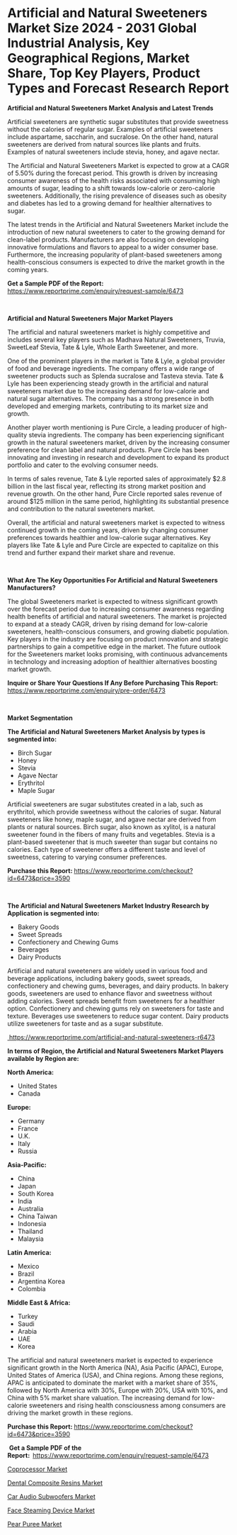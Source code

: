 <p><h1>Artificial and Natural Sweeteners Market Size 2024 - 2031 Global Industrial Analysis, Key Geographical Regions, Market Share, Top Key Players, Product Types and Forecast Research Report</h1></p><p><strong>Artificial and Natural Sweeteners Market Analysis and Latest Trends</strong></p>
<p><p>Artificial sweeteners are synthetic sugar substitutes that provide sweetness without the calories of regular sugar. Examples of artificial sweeteners include aspartame, saccharin, and sucralose. On the other hand, natural sweeteners are derived from natural sources like plants and fruits. Examples of natural sweeteners include stevia, honey, and agave nectar.</p><p>The Artificial and Natural Sweeteners Market is expected to grow at a CAGR of 5.50% during the forecast period. This growth is driven by increasing consumer awareness of the health risks associated with consuming high amounts of sugar, leading to a shift towards low-calorie or zero-calorie sweeteners. Additionally, the rising prevalence of diseases such as obesity and diabetes has led to a growing demand for healthier alternatives to sugar.</p><p>The latest trends in the Artificial and Natural Sweeteners Market include the introduction of new natural sweeteners to cater to the growing demand for clean-label products. Manufacturers are also focusing on developing innovative formulations and flavors to appeal to a wider consumer base. Furthermore, the increasing popularity of plant-based sweeteners among health-conscious consumers is expected to drive the market growth in the coming years.</p></p>
<p><strong>Get a Sample PDF of the Report:&nbsp;</strong> <a href="https://www.reportprime.com/enquiry/request-sample/6473">https://www.reportprime.com/enquiry/request-sample/6473</a></p>
<p>&nbsp;</p>
<p><strong>Artificial and Natural Sweeteners Major Market Players</strong></p>
<p><p>The artificial and natural sweeteners market is highly competitive and includes several key players such as Madhava Natural Sweeteners, Truvia, SweetLeaf Stevia, Tate & Lyle, Whole Earth Sweetener, and more. </p><p>One of the prominent players in the market is Tate & Lyle, a global provider of food and beverage ingredients. The company offers a wide range of sweetener products such as Splenda sucralose and Tasteva stevia. Tate & Lyle has been experiencing steady growth in the artificial and natural sweeteners market due to the increasing demand for low-calorie and natural sugar alternatives. The company has a strong presence in both developed and emerging markets, contributing to its market size and growth.</p><p>Another player worth mentioning is Pure Circle, a leading producer of high-quality stevia ingredients. The company has been experiencing significant growth in the natural sweeteners market, driven by the increasing consumer preference for clean label and natural products. Pure Circle has been innovating and investing in research and development to expand its product portfolio and cater to the evolving consumer needs.</p><p>In terms of sales revenue, Tate & Lyle reported sales of approximately $2.8 billion in the last fiscal year, reflecting its strong market position and revenue growth. On the other hand, Pure Circle reported sales revenue of around $125 million in the same period, highlighting its substantial presence and contribution to the natural sweeteners market.</p><p>Overall, the artificial and natural sweeteners market is expected to witness continued growth in the coming years, driven by changing consumer preferences towards healthier and low-calorie sugar alternatives. Key players like Tate & Lyle and Pure Circle are expected to capitalize on this trend and further expand their market share and revenue.</p></p>
<p>&nbsp;</p>
<p><strong>What Are The Key Opportunities For Artificial and Natural Sweeteners Manufacturers?</strong></p>
<p><p>The global Sweeteners market is expected to witness significant growth over the forecast period due to increasing consumer awareness regarding health benefits of artificial and natural sweeteners. The market is projected to expand at a steady CAGR, driven by rising demand for low-calorie sweeteners, health-conscious consumers, and growing diabetic population. Key players in the industry are focusing on product innovation and strategic partnerships to gain a competitive edge in the market. The future outlook for the Sweeteners market looks promising, with continuous advancements in technology and increasing adoption of healthier alternatives boosting market growth.</p></p>
<p><strong>Inquire or Share Your Questions If Any Before Purchasing This Report:</strong> <a href="https://www.reportprime.com/enquiry/pre-order/6473">https://www.reportprime.com/enquiry/pre-order/6473</a></p>
<p>&nbsp;</p>
<p><strong>Market Segmentation</strong></p>
<p><strong>The Artificial and Natural Sweeteners Market Analysis by types is segmented into:</strong></p>
<p><ul><li>Birch Sugar</li><li>Honey</li><li>Stevia</li><li>Agave Nectar</li><li>Erythritol</li><li>Maple Sugar</li></ul></p>
<p><p>Artificial sweeteners are sugar substitutes created in a lab, such as erythritol, which provide sweetness without the calories of sugar. Natural sweeteners like honey, maple sugar, and agave nectar are derived from plants or natural sources. Birch sugar, also known as xylitol, is a natural sweetener found in the fibers of many fruits and vegetables. Stevia is a plant-based sweetener that is much sweeter than sugar but contains no calories. Each type of sweetener offers a different taste and level of sweetness, catering to varying consumer preferences.</p></p>
<p><strong>Purchase this Report:&nbsp;</strong><a href="https://www.reportprime.com/checkout?id=6473&price=3590">https://www.reportprime.com/checkout?id=6473&price=3590</a></p>
<p>&nbsp;</p>
<p><strong>The Artificial and Natural Sweeteners Market Industry Research by Application is segmented into:</strong></p>
<p><ul><li>Bakery Goods</li><li>Sweet Spreads</li><li>Confectionery and Chewing Gums</li><li>Beverages</li><li>Dairy Products</li></ul></p>
<p><p>Artificial and natural sweeteners are widely used in various food and beverage applications, including bakery goods, sweet spreads, confectionery and chewing gums, beverages, and dairy products. In bakery goods, sweeteners are used to enhance flavor and sweetness without adding calories. Sweet spreads benefit from sweeteners for a healthier option. Confectionery and chewing gums rely on sweeteners for taste and texture. Beverages use sweeteners to reduce sugar content. Dairy products utilize sweeteners for taste and as a sugar substitute.</p></p>
<p><a href="https://www.reportprime.com/artificial-and-natural-sweeteners-r6473">&nbsp;https://www.reportprime.com/artificial-and-natural-sweeteners-r6473</a></p>
<p><strong>In terms of Region, the Artificial and Natural Sweeteners Market Players available by Region are:</strong></p>
<p>
    <p> <strong> North America: </strong>
        <ul>
            <li>United States</li>
            <li>Canada</li>
        </ul>
        </p> 
    <p> <strong> Europe: </strong>
        <ul>
            <li>Germany</li>
            <li>France</li>
            <li>U.K.</li>
            <li>Italy</li>
            <li>Russia</li>
        </ul>
        </p> 
    <p> <strong> Asia-Pacific: </strong>
        <ul>
            <li>China</li>
            <li>Japan</li>
            <li>South Korea</li>
            <li>India</li>
            <li>Australia</li>
            <li>China Taiwan</li>
            <li>Indonesia</li>
            <li>Thailand</li>
            <li>Malaysia</li>
        </ul>
        </p> 
    <p> <strong> Latin America: </strong>
        <ul>
            <li>Mexico</li>
            <li>Brazil</li>
            <li>Argentina Korea</li>
            <li>Colombia</li>
        </ul>
        </p> 
    <p> <strong> Middle East & Africa: </strong>
        <ul>
            <li>Turkey</li>
            <li>Saudi</li>
            <li>Arabia</li>
            <li>UAE</li>
            <li>Korea</li>
        </ul>
    </p>
    </p>
<p><p>The artificial and natural sweeteners market is expected to experience significant growth in the North America (NA), Asia Pacific (APAC), Europe, United States of America (USA), and China regions. Among these regions, APAC is anticipated to dominate the market with a market share of 35%, followed by North America with 30%, Europe with 20%, USA with 10%, and China with 5% market share valuation. The increasing demand for low-calorie sweeteners and rising health consciousness among consumers are driving the market growth in these regions.</p></p>
<p><strong>Purchase this Report: </strong><a href="https://www.reportprime.com/checkout?id=6473&price=3590">https://www.reportprime.com/checkout?id=6473&price=3590</a></p>
<p>&nbsp;<strong>Get a Sample PDF of the Report:&nbsp;&nbsp;</strong><a href="https://www.reportprime.com/enquiry/request-sample/6473">https://www.reportprime.com/enquiry/request-sample/6473</a></p>
<p><strong></strong></p>
<p><p><a href="https://www.linkedin.com/pulse/coprocessor-market-size-type-digital-coprocessorgraphic-coprocessorothers-qwh7c?trackingId=GS5xGxZ%2BTUuI6oFbP9HEdQ%3D%3D">Coprocessor Market</a></p><p><a href="https://medium.com/@clairhane_9803/global-dental-composite-resins-market-trends-insights-into-growth-opportunities-and-challenges-e1bc2c8d1faa">Dental Composite Resins Market</a></p><p><a href="https://www.linkedin.com/pulse/insights-car-audio-subwoofers-industry-market-financial-status-tfghc?trackingId=WFRt6y2PSuaqY25KeGpBOQ%3D%3D">Car Audio Subwoofers Market</a></p><p><a href="https://medium.com/@jewelmohr42/face-steaming-device-market-size-share-analysis-growth-trends-forecast-2024-2031-b017c1deb5a5">Face Steaming Device Market</a></p><p><a href="https://github.com/gdfhhhj/Market-Research-Report-List-6/blob/main/pear-puree-market.md">Pear Puree Market</a></p></p>